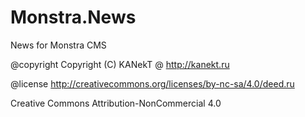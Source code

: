 Monstra.News
============

News for Monstra CMS

@copyright Copyright (C) KANekT @ http://kanekt.ru

@license http://creativecommons.org/licenses/by-nc-sa/4.0/deed.ru

Creative Commons Attribution-NonCommercial 4.0

